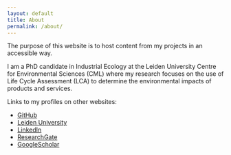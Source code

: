 ```yaml
---
layout: default
title: About
permalink: /about/
---
```


The purpose of this website is to host content from my projects in an accessible way.

I am a PhD candidate in Industrial Ecology at the Leiden University Centre for Environmental Sciences (CML) where my research focuses on the use of Life Cycle Assessment (LCA) to determine the environmental impacts of products and services.

Links to my profiles on other websites:

* [GitHub](https://github.com/Stew-McD/)
* [Leiden University](https://www.universiteitleiden.nl/en/staffmembers/stewart-mcdowall)
* [LinkedIn](https://www.linkedin.com/in/stewartmcdowall/)
* [ResearchGate](https://www.researchgate.net/profile/Stewart-Mcdowall)
* [GoogleScholar](https://scholar.google.com/citations?user=b4YVCQgAAAAJ&hl=en)
